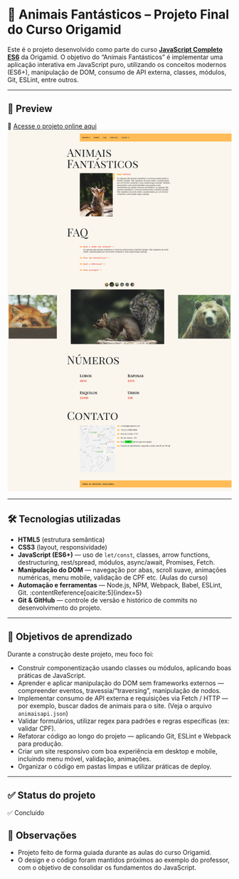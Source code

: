 # 🐾 Animais Fantásticos – Projeto Final do Curso Origamid

Este é o projeto desenvolvido como parte do curso **[JavaScript Completo ES6](https://www.origamid.com/curso/javascript-completo-es6/)** da Origamid.
O objetivo do “Animais Fantásticos” é implementar uma aplicação interativa em JavaScript puro, utilizando os conceitos modernos (ES6+), manipulação de DOM, consumo de API externa, classes, módulos, Git, ESLint, entre outros.

---

## 🚀 Preview  
🔗 [Acesse o projeto online aqui](https://thur-code.github.io/animais-fantasticos-origamid/)  
![Preview do site](./img.png)  

---

## 🛠 Tecnologias utilizadas  
- **HTML5** (estrutura semântica)  
- **CSS3** (layout, responsividade)  
- **JavaScript (ES6+)** — uso de `let/const`, classes, arrow functions, destructuring, rest/spread, módulos, async/await, Promises, Fetch.  
- **Manipulação do DOM** — navegação por abas, scroll suave, animações numéricas, menu mobile, validação de CPF etc. (Aulas do curso)  
- **Automação e ferramentas** — Node.js, NPM, Webpack, Babel, ESLint, Git. :contentReference[oaicite:5]{index=5}  
- **Git & GitHub** — controle de versão e histórico de commits no desenvolvimento do projeto.

---

## 🎯 Objetivos de aprendizado  
Durante a construção deste projeto, meu foco foi:  
- Construir componentização usando classes ou módulos, aplicando boas práticas de JavaScript.  
- Aprender e aplicar manipulação do DOM sem frameworks externos — compreender eventos, travessia/“traversing”, manipulação de nodos.  
- Implementar consumo de API externa e requisições via Fetch / HTTP — por exemplo, buscar dados de animais para o site. (Veja o arquivo `animaisapi.json`)  
- Validar formulários, utilizar regex para padrões e regras específicas (ex: validar CPF).  
- Refatorar código ao longo do projeto — aplicando Git, ESLint e Webpack para produção.  
- Criar um site responsivo com boa experiência em desktop e mobile, incluindo menu móvel, validação, animações.  
- Organizar o código em pastas limpas e utilizar práticas de deploy.

---

## ✅ Status do projeto  
✅ Concluído

## 📝 Observações 
- Projeto feito de forma guiada durante as aulas do curso Origamid. 
- O design e o código foram mantidos próximos ao exemplo do professor, com o objetivo de consolidar os fundamentos do JavaScript.
